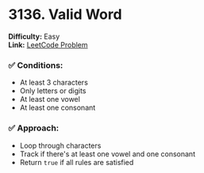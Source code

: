 # 3136. Valid Word

**Difficulty:** Easy  
**Link:** [LeetCode Problem](https://leetcode.com/problems/valid-word/)

### ✅ Conditions:
- At least 3 characters
- Only letters or digits
- At least one vowel
- At least one consonant

### ✅ Approach:
- Loop through characters
- Track if there's at least one vowel and one consonant
- Return `true` if all rules are satisfied


